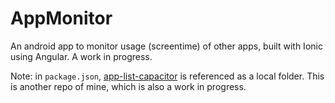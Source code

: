 # AppMonitor

An android app to monitor usage (screentime) of other apps, built with Ionic using Angular. A work in progress.

Note: in ```package.json```, [app-list-capacitor](https://github.com/oversizedcanoe/app-list-capacitor) is referenced as a local folder. This is another repo of mine, which is also a work in progress.
